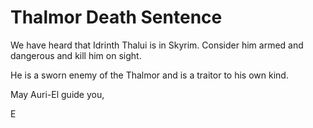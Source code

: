 # Thalmor Death Sentence

We have heard that Idrinth Thalui is in Skyrim. Consider him armed and dangerous and kill him on sight.

He is a sworn enemy of the Thalmor and is a traitor to his own kind.

May Auri-El guide you,

E
